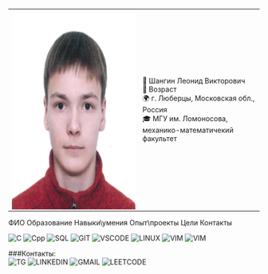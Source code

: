 |                |           |
|:----------------:|:---------|
|<img src="https://github.com/Shangin-Leonid/Shangin-Leonid/blob/main/assets/Фото_осн.jpg?raw=true" alt="Image" width="350" height="400" style="display: block; margin: 1 auto" > | :bust_in_silhouette: Шангин Леонид Викторович <br> :underage: Возраст <br> :earth_africa: г. Люберцы, Московская обл., Россия <br> :mortar_board: МГУ им. Ломоносова, <br>механико-математичекий факультет|



ФИО
Образование
Навыки\умения
Опыт\проекты
Цели
Контакты





![C](https://img.shields.io/static/v1?label=&message=Language&style=flat&logo=C&color=dc143c) ![Cpp](https://img.shields.io/static/v1?label=&message=Language&style=flat&logo=cplusplus&color=0000cd) ![SQL](https://img.shields.io/static/v1?label=&message=PostgreSQL&style=flat&logo=PostgreSQL&color=fffff0) ![GIT](https://img.shields.io/static/v1?label=&message=Github&style=flat&logo=github&color=000000) ![VSCODE](https://img.shields.io/static/v1?label=&message=Visual+Studio+Code&style=flat&logo=visualstudiocode&color=4169e1) ![LINUX](https://img.shields.io/static/v1?label=&message=Linux&style=flat&logo=linux&color=6b8e23) ![VIM](https://img.shields.io/static/v1?label=&message=VIM&style=flat&logo=vim&color=d2691e) ![VIM](https://img.shields.io/static/v1?label=&message=English+language&style=flat&logo=BookStack&color=ffff00)



###Контакты:
\
![TG](https://img.shields.io/static/v1?label=&message=Telegram&style=social&logo=telegram&color=8b0000)
![LINKEDIN](https://img.shields.io/static/v1?label=&message=LinkedIn&style=social&logo=linkedin&color=8b0000)
![GMAIL](https://img.shields.io/static/v1?label=&message=E-mail&style=social&logo=gmail&color=8b0000)
![LEETCODE](https://img.shields.io/static/v1?label=&message=LeetCode&style=flat&logo=leetcode&color=2e8b57)

